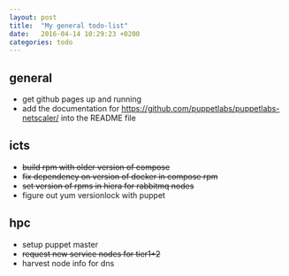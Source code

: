 ```yaml
---
layout: post
title:  "My general todo-list"
date:   2016-04-14 10:29:23 +0200
categories: todo
---
```


## general

* get github pages up and running
* add the documentation for https://github.com/puppetlabs/puppetlabs-netscaler/ into the README file

## icts

* ~~build rpm with older version of compose~~
* ~~fix dependency on version of docker in compose rpm~~
* ~~set version of rpms in hiera for rabbitmq nodes~~
* figure out yum versionlock with puppet

## hpc

* setup puppet master
* ~~request new service nodes for tier1+2~~
* harvest node info for dns
